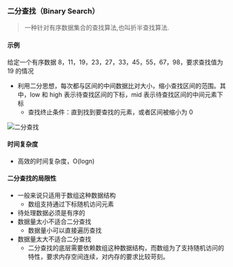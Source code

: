 ### 二分查找（Binary Search）

> 一种针对有序数据集合的查找算法,也叫折半查找算法.

#### 示例

给定一个有序数据 8，11，19，23，27，33，45，55，67，98，要求查找值为 19 的情况

- 利用二分思想，每次都与区间的中间数据比对大小，缩小查找区间的范围。其中，low 和 high 表示待查找区间的下标，mid 表示待查找区间的中间元素下标
  - 查找终止条件：直到找到要查找的元素，或者区间被缩小为 0

<img :src="$withBase('/二分查找.png')" alt="二分查找" />

#### 时间复杂度

- 高效的时间复杂度，O(logn)

#### 二分查找的局限性

- 一般来说只适用于数组这种数据结构
  - 数组支持通过下标随机访问元素
- 待处理数据必须是有序的
- 数据量太小不适合二分查找
  - 数据量小可以直接遍历查找
- 数据量太大不适合二分查找
  - 二分查找的底层需要依赖数组这种数据结构，而数组为了支持随机访问的特性，要求内存空间连续，对内存的要求比较苛刻。

